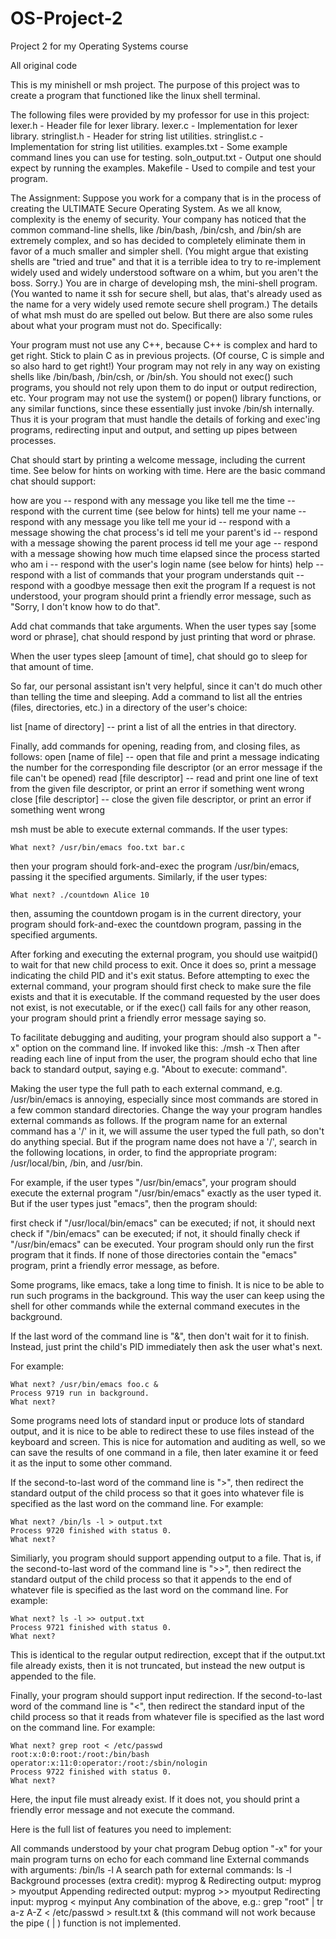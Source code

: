 # OS-Project-2
Project 2 for my Operating Systems course

All original code

This is my minishell or msh project.
The purpose of this project was to create a program that functioned like the linux shell terminal.

The following files were provided by my professor for use in this project:
lexer.h - Header file for lexer library.
lexer.c - Implementation for lexer library.
stringlist.h - Header for string list utilities.
stringlist.c - Implementation for string list utilities.
examples.txt - Some example command lines you can use for testing.
soln_output.txt - Output one should expect by running the examples.
Makefile - Used to compile and test your program.

The Assignment:
Suppose you work for a company that is in the process of creating the ULTIMATE Secure Operating System. As we all know, complexity is the enemy of security. Your company has noticed that the common command-line shells, like /bin/bash, /bin/csh, and /bin/sh are extremely complex, and so has decided to completely eliminate them in favor of a much smaller and simpler shell. (You might argue that existing shells are "tried and true" and that it is a terrible idea to try to re-implement widely used and widely understood software on a whim, but you aren't the boss. Sorry.) You are in charge of developing msh, the mini-shell program. (You wanted to name it ssh for secure shell, but alas, that's already used as the name for a very widely used remote secure shell program.) The details of what msh must do are spelled out below. But there are also some rules about what your program must not do. Specifically:

Your program must not use any C++, because C++ is complex and hard to get right. Stick to plain C as in previous projects. (Of course, C is simple and so also hard to get right!)
Your program may not rely in any way on existing shells like /bin/bash, /bin/csh, or /bin/sh. You should not exec() such programs, you should not rely upon them to do input or output redirection, etc.
Your program may not use the system() or popen() library functions, or any similar functions, since these essentially just invoke /bin/sh internally.
Thus it is your program that must handle the details of forking and exec'ing programs, redirecting input and output, and setting up pipes between processes.

Chat should start by printing a welcome message, including the current time. See below for hints on working with time. Here are the basic command chat should support:

how are you -- respond with any message you like
tell me the time -- respond with the current time (see below for hints)
tell me your name -- respond with any message you like
tell me your id -- respond with a message showing the chat process's id
tell me your parent's id -- respond with a message showing the parent process id
tell me your age -- respond with a message showing how much time elapsed since the process started
who am i -- respond with the user's login name (see below for hints)
help -- respond with a list of commands that your program understands
quit -- respond with a goodbye message then exit the program
If a request is not understood, your program should print a friendly error message, such as "Sorry, I don't know how to do that".

Add chat commands that take arguments. When the user types say [some word or phrase], chat should respond by just printing that word or phrase.

When the user types sleep [amount of time], chat should go to sleep for that amount of time.

So far, our personal assistant isn't very helpful, since it can't do much other than telling the time and sleeping. Add a command to list all the entries (files, directories, etc.) in a directory of the user's choice:

list [name of directory] -- print a list of all the entries in that directory.

Finally, add commands for opening, reading from, and closing files, as follows:
open [name of file] -- open that file and print a message indicating the number for the corresponding file descriptor (or an error message if the file can't be opened)
read [file descriptor] -- read and print one line of text from the given file descriptor, or print an error if something went wrong
close [file descriptor] -- close the given file descriptor, or print an error if something went wrong


msh must be able to execute external commands. If the user types:

    What next? /usr/bin/emacs foo.txt bar.c
then your program should fork-and-exec the program /usr/bin/emacs, passing it the specified arguments. Similarly, if the user types:

    What next? ./countdown Alice 10
then, assuming the countdown progam is in the current directory, your program should fork-and-exec the countdown program, passing in the specified arguments.

After forking and executing the external program, you should use waitpid() to wait for that new child process to exit. Once it does so, print a message indicating the child PID and it's exit status.
Before attempting to exec the external command, your program should first check to make sure the file exists and that it is executable. 
If the command requested by the user does not exist, is not executable, or if the exec() call fails for any other reason, your program should print a friendly error message saying so.

To facilitate debugging and auditing, your program should also support a "-x" option on the command line. If invoked like this:
./msh -x
Then after reading each line of input from the user, the program should echo that line back to standard output, saying e.g. "About to execute: command".


Making the user type the full path to each external command, e.g. /usr/bin/emacs is annoying, especially since most commands are stored in a few common standard directories. Change the way your program handles external commands as follows. If the program name for an external command has a '/' in it, we will assume the user typed the full path, so don't do anything special. But if the program name does not have a '/', search in the following locations, in order, to find the appropriate program: /usr/local/bin, /bin, and /usr/bin.

For example, if the user types "/usr/bin/emacs", your program should execute the external program "/usr/bin/emacs" exactly as the user typed it. But if the user types just "emacs", then the program should:

first check if "/usr/local/bin/emacs" can be executed;
if not, it should next check if "/bin/emacs" can be executed;
if not, it should finally check if "/usr/bin/emacs" can be executed.
Your program should only run the first program that it finds. If none of those directories contain the "emacs" program, print a friendly error message, as before.


Some programs, like emacs, take a long time to finish. It is nice to be able to run such programs in the background. This way the user can keep using the shell for other commands while the external command executes in the background.

If the last word of the command line is "&", then don't wait for it to finish. Instead, just print the child's PID immediately then ask the user what's next.

For example:

    What next? /usr/bin/emacs foo.c &
    Process 9719 run in background.
    What next?

Some programs need lots of standard input or produce lots of standard output, and it is nice to be able to redirect these to use files instead of the keyboard and screen. This is nice for automation and auditing as well, so we can save the results of one command in a file, then later examine it or feed it as the input to some other command.

If the second-to-last word of the command line is ">", then redirect the standard output of the child process so that it goes into whatever file is specified as the last word on the command line. For example:

    What next? /bin/ls -l > output.txt
    Process 9720 finished with status 0.
    What next?
    
Similiarly, you program should support appending output to a file. That is, if the second-to-last word of the command line is ">>", then redirect the standard output of the child process so that it appends to the end of whatever file is specified as the last word on the command line. For example:

    What next? ls -l >> output.txt
    Process 9721 finished with status 0.
    What next?
This is identical to the regular output redirection, except that if the output.txt file already exists, then it is not truncated, but instead the new output is appended to the file. 

Finally, your program should support input redirection. If the second-to-last word of the command line is "<", then redirect the standard input of the child process so that it reads from whatever file is specified as the last word on the command line. For example:

    What next? grep root < /etc/passwd
    root:x:0:0:root:/root:/bin/bash
    operator:x:11:0:operator:/root:/sbin/nologin
    Process 9722 finished with status 0.
    What next?
Here, the input file must already exist. If it does not, you should print a friendly error message and not execute the command.

Here is the full list of features you need to implement:

All commands understood by your chat program
Debug option "-x" for your main program turns on echo for each command line
External commands with arguments: /bin/ls -l
A search path for external commands: ls -l
Background processes (extra credit): myprog &
Redirecting output: myprog > myoutput
Appending redirected output: myprog >> myoutput
Redirecting input: myprog < myinput
Any combination of the above, e.g.: grep "root" | tr a-z A-Z < /etc/passwd > result.txt & (this command will not work because the pipe ( | ) function is not implemented.










